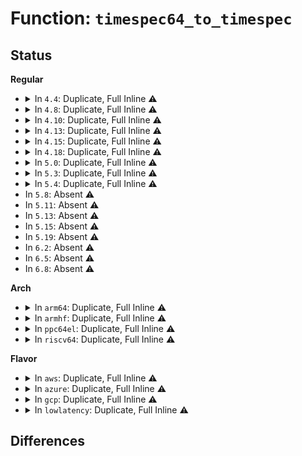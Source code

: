# Function: <code>timespec64_to_timespec</code>

## Status
<b>Regular</b>
<ul>
<li>
<details>
<summary>In <code>4.4</code>: Duplicate, Full Inline ⚠️</summary>

**Collision:** Static Duplication

**Inline:** Full

**Transformation:** False

**Instances:**

```
In kernel/sched/core.c (0)
Location: include/linux/time64.h:45
Inline: True
```
```
In kernel/time/time.c (0)
Location: include/linux/time64.h:45
Inline: True
```
```
In kernel/time/itimer.c (0)
Location: include/linux/time64.h:45
Inline: True
```
```
In kernel/time/posix-timers.c (0)
Location: include/linux/time64.h:45
Inline: True
```
```
In kernel/time/posix-cpu-timers.c (0)
Location: include/linux/time64.h:45
Inline: True
```
```
In kernel/time/timekeeping.c (0)
Location: include/linux/time64.h:45
Inline: True
```
```
In kernel/time/ntp.c (0)
Location: include/linux/time64.h:45
Inline: True
```
```
In kernel/audit.c (0)
Location: include/linux/time64.h:45
Inline: True
```
```
In kernel/auditsc.c (0)
Location: include/linux/time64.h:45
Inline: True
```
```
In kernel/bpf/inode.c (0)
Location: include/linux/time64.h:45
Inline: True
```
```
In mm/shmem.c (0)
Location: include/linux/time64.h:45
Inline: True
```
```
In fs/pipe.c (0)
Location: include/linux/time64.h:45
Inline: True
```
```
In fs/libfs.c (0)
Location: include/linux/time64.h:45
Inline: True
```
```
In fs/nsfs.c (0)
Location: include/linux/time64.h:45
Inline: True
```
```
In fs/posix_acl.c (0)
Location: include/linux/time64.h:45
Inline: True
```
```
In fs/proc/inode.c (0)
Location: include/linux/time64.h:45
Inline: True
```
```
In fs/proc/base.c (0)
Location: include/linux/time64.h:45
Inline: True
```
```
In fs/proc/self.c (0)
Location: include/linux/time64.h:45
Inline: True
```
```
In fs/proc/thread_self.c (0)
Location: include/linux/time64.h:45
Inline: True
```
```
In fs/proc/proc_sysctl.c (0)
Location: include/linux/time64.h:45
Inline: True
```
```
In fs/kernfs/inode.c (0)
Location: include/linux/time64.h:45
Inline: True
```
```
In fs/kernfs/dir.c (0)
Location: include/linux/time64.h:45
Inline: True
```
```
In fs/devpts/inode.c (0)
Location: include/linux/time64.h:45
Inline: True
```
```
In fs/ext4/super.c (0)
Location: include/linux/time64.h:45
Inline: True
```
```
In fs/jbd2/commit.c (0)
Location: include/linux/time64.h:45
Inline: True
```
```
In fs/ramfs/inode.c (0)
Location: include/linux/time64.h:45
Inline: True
```
```
In fs/hugetlbfs/inode.c (0)
Location: include/linux/time64.h:45
Inline: True
```
```
In fs/fuse/control.c (0)
Location: include/linux/time64.h:45
Inline: True
```
```
In fs/debugfs/inode.c (0)
Location: include/linux/time64.h:45
Inline: True
```
```
In fs/tracefs/inode.c (0)
Location: include/linux/time64.h:45
Inline: True
```
```
In fs/pstore/inode.c (0)
Location: include/linux/time64.h:45
Inline: True
```
```
In fs/efivarfs/inode.c (0)
Location: include/linux/time64.h:45
Inline: True
```
```
In ipc/mqueue.c (0)
Location: include/linux/time64.h:45
Inline: True
```
```
In security/keys/gc.c (0)
Location: include/linux/time64.h:45
Inline: True
```
```
In security/keys/key.c (0)
Location: include/linux/time64.h:45
Inline: True
```
```
In security/keys/keyring.c (0)
Location: include/linux/time64.h:45
Inline: True
```
```
In security/keys/permission.c (0)
Location: include/linux/time64.h:45
Inline: True
```
```
In security/keys/process_keys.c (0)
Location: include/linux/time64.h:45
Inline: True
```
```
In security/keys/proc.c (0)
Location: include/linux/time64.h:45
Inline: True
```
```
In security/inode.c (0)
Location: include/linux/time64.h:45
Inline: True
```
```
In security/selinux/selinuxfs.c (0)
Location: include/linux/time64.h:45
Inline: True
```
```
In security/apparmor/apparmorfs.c (0)
Location: include/linux/time64.h:45
Inline: True
```
```
In drivers/ata/libata-transport.c (0)
Location: include/linux/time64.h:45
Inline: True
```
```
In drivers/usb/core/devio.c (0)
Location: include/linux/time64.h:45
Inline: True
```
</details>
</li>
<li>
<details>
<summary>In <code>4.8</code>: Duplicate, Full Inline ⚠️</summary>

**Collision:** Static Duplication

**Inline:** Full

**Transformation:** False

**Instances:**

```
In kernel/sched/core.c (0)
Location: include/linux/time64.h:45
Inline: True
```
```
In kernel/time/time.c (0)
Location: include/linux/time64.h:45
Inline: True
```
```
In kernel/time/itimer.c (0)
Location: include/linux/time64.h:45
Inline: True
```
```
In kernel/time/posix-timers.c (0)
Location: include/linux/time64.h:45
Inline: True
```
```
In kernel/time/posix-cpu-timers.c (0)
Location: include/linux/time64.h:45
Inline: True
```
```
In kernel/time/timekeeping.c (0)
Location: include/linux/time64.h:45
Inline: True
```
```
In kernel/time/ntp.c (0)
Location: include/linux/time64.h:45
Inline: True
```
```
In kernel/audit.c (0)
Location: include/linux/time64.h:45
Inline: True
```
```
In kernel/auditsc.c (0)
Location: include/linux/time64.h:45
Inline: True
```
```
In kernel/bpf/inode.c (0)
Location: include/linux/time64.h:45
Inline: True
```
```
In mm/shmem.c (0)
Location: include/linux/time64.h:45
Inline: True
```
```
In fs/pipe.c (0)
Location: include/linux/time64.h:45
Inline: True
```
```
In fs/select.c (0)
Location: include/linux/time64.h:45
Inline: True
```
```
In fs/libfs.c (0)
Location: include/linux/time64.h:45
Inline: True
```
```
In fs/nsfs.c (0)
Location: include/linux/time64.h:45
Inline: True
```
```
In fs/posix_acl.c (0)
Location: include/linux/time64.h:45
Inline: True
```
```
In fs/proc/inode.c (0)
Location: include/linux/time64.h:45
Inline: True
```
```
In fs/proc/base.c (0)
Location: include/linux/time64.h:45
Inline: True
```
```
In fs/proc/self.c (0)
Location: include/linux/time64.h:45
Inline: True
```
```
In fs/proc/thread_self.c (0)
Location: include/linux/time64.h:45
Inline: True
```
```
In fs/proc/proc_sysctl.c (0)
Location: include/linux/time64.h:45
Inline: True
```
```
In fs/devpts/inode.c (0)
Location: include/linux/time64.h:45
Inline: True
```
```
In fs/ext4/super.c (0)
Location: include/linux/time64.h:45
Inline: True
```
```
In fs/ramfs/inode.c (0)
Location: include/linux/time64.h:45
Inline: True
```
```
In fs/hugetlbfs/inode.c (0)
Location: include/linux/time64.h:45
Inline: True
```
```
In fs/fuse/control.c (0)
Location: include/linux/time64.h:45
Inline: True
```
```
In fs/tracefs/inode.c (0)
Location: include/linux/time64.h:45
Inline: True
```
```
In fs/pstore/inode.c (0)
Location: include/linux/time64.h:45
Inline: True
```
```
In fs/efivarfs/inode.c (0)
Location: include/linux/time64.h:45
Inline: True
```
```
In ipc/mqueue.c (0)
Location: include/linux/time64.h:45
Inline: True
```
```
In security/keys/gc.c (0)
Location: include/linux/time64.h:45
Inline: True
```
```
In security/keys/key.c (0)
Location: include/linux/time64.h:45
Inline: True
```
```
In security/keys/keyring.c (0)
Location: include/linux/time64.h:45
Inline: True
```
```
In security/keys/permission.c (0)
Location: include/linux/time64.h:45
Inline: True
```
```
In security/keys/process_keys.c (0)
Location: include/linux/time64.h:45
Inline: True
```
```
In security/keys/proc.c (0)
Location: include/linux/time64.h:45
Inline: True
```
```
In security/inode.c (0)
Location: include/linux/time64.h:45
Inline: True
```
```
In security/selinux/selinuxfs.c (0)
Location: include/linux/time64.h:45
Inline: True
```
```
In security/apparmor/apparmorfs.c (0)
Location: include/linux/time64.h:45
Inline: True
```
```
In drivers/usb/core/devio.c (0)
Location: include/linux/time64.h:45
Inline: True
```
```
In net/socket.c (0)
Location: include/linux/time64.h:45
Inline: True
```
</details>
</li>
<li>
<details>
<summary>In <code>4.10</code>: Duplicate, Full Inline ⚠️</summary>

**Collision:** Static Duplication

**Inline:** Full

**Transformation:** False

**Instances:**

```
In kernel/sched/core.c (0)
Location: include/linux/time64.h:46
Inline: True
```
```
In kernel/time/time.c (0)
Location: include/linux/time64.h:46
Inline: True
```
```
In kernel/time/timekeeping.c (0)
Location: include/linux/time64.h:46
Inline: True
```
```
In kernel/time/ntp.c (0)
Location: include/linux/time64.h:46
Inline: True
```
```
In kernel/time/posix-timers.c (0)
Location: include/linux/time64.h:46
Inline: True
```
```
In kernel/time/posix-cpu-timers.c (0)
Location: include/linux/time64.h:46
Inline: True
```
```
In kernel/time/itimer.c (0)
Location: include/linux/time64.h:46
Inline: True
```
```
In kernel/audit.c (0)
Location: include/linux/time64.h:46
Inline: True
```
```
In kernel/auditsc.c (0)
Location: include/linux/time64.h:46
Inline: True
```
```
In kernel/trace/trace_hwlat.c (0)
Location: include/linux/time64.h:46
Inline: True
```
```
In fs/select.c (0)
Location: include/linux/time64.h:46
Inline: True
```
```
In fs/inode.c (0)
Location: include/linux/time64.h:46
Inline: True
```
```
In security/keys/gc.c (0)
Location: include/linux/time64.h:46
Inline: True
```
```
In security/keys/key.c (0)
Location: include/linux/time64.h:46
Inline: True
```
```
In security/keys/keyring.c (0)
Location: include/linux/time64.h:46
Inline: True
```
```
In security/keys/permission.c (0)
Location: include/linux/time64.h:46
Inline: True
```
```
In security/keys/process_keys.c (0)
Location: include/linux/time64.h:46
Inline: True
```
```
In security/keys/proc.c (0)
Location: include/linux/time64.h:46
Inline: True
```
```
In security/inode.c (0)
Location: include/linux/time64.h:46
Inline: True
```
```
In security/apparmor/apparmorfs.c (0)
Location: include/linux/time64.h:46
Inline: True
```
```
In net/socket.c (0)
Location: include/linux/time64.h:46
Inline: True
```
</details>
</li>
<li>
<details>
<summary>In <code>4.13</code>: Duplicate, Full Inline ⚠️</summary>

**Collision:** Static Duplication

**Inline:** Full

**Transformation:** False

**Instances:**

```
In kernel/sched/core.c (0)
Location: include/linux/time64.h:46
Inline: True
```
```
In kernel/time/timekeeping.c (0)
Location: include/linux/time64.h:46
Inline: True
```
```
In kernel/time/ntp.c (0)
Location: include/linux/time64.h:46
Inline: True
```
```
In fs/select.c (0)
Location: include/linux/time64.h:46
Inline: True
```
```
In fs/inode.c (0)
Location: include/linux/time64.h:46
Inline: True
```
```
In security/keys/gc.c (0)
Location: include/linux/time64.h:46
Inline: True
```
```
In security/keys/key.c (0)
Location: include/linux/time64.h:46
Inline: True
```
```
In security/keys/keyring.c (0)
Location: include/linux/time64.h:46
Inline: True
```
```
In security/keys/permission.c (0)
Location: include/linux/time64.h:46
Inline: True
```
```
In security/keys/process_keys.c (0)
Location: include/linux/time64.h:46
Inline: True
```
```
In security/keys/proc.c (0)
Location: include/linux/time64.h:46
Inline: True
```
```
In net/socket.c (0)
Location: include/linux/time64.h:46
Inline: True
```
</details>
</li>
<li>
<details>
<summary>In <code>4.15</code>: Duplicate, Full Inline ⚠️</summary>

**Collision:** Static Duplication

**Inline:** Full

**Transformation:** False

**Instances:**

```
In kernel/time/timekeeping.c (0)
Location: include/linux/time32.h:19
Inline: True
```
```
In kernel/time/ntp.c (0)
Location: include/linux/time32.h:19
Inline: True
```
```
In fs/inode.c (0)
Location: include/linux/time32.h:19
Inline: True
```
```
In net/socket.c (0)
Location: include/linux/time32.h:19
Inline: True
```
</details>
</li>
<li>
<details>
<summary>In <code>4.18</code>: Duplicate, Full Inline ⚠️</summary>

**Collision:** Static Duplication

**Inline:** Full

**Transformation:** False

**Instances:**

```
In kernel/time/ntp.c (ffffffff81119d65)
Location: include/linux/time32.h:19
Inline: True
Inline callers:
  - kernel/time/ntp.c:update_persistent_clock64
```
```
In fs/inode.c (0)
Location: include/linux/time32.h:19
Inline: True
```
```
In fs/ext4/ialloc.c (ffffffff813482ff)
Location: include/linux/time32.h:19
Inline: True
Inline callers:
  - fs/ext4/ialloc.c:__ext4_new_inode
```
```
In fs/ext4/inode.c (ffffffff81351b41)
Location: include/linux/time32.h:19
Inline: True
Inline callers:
  - fs/ext4/inode.c:ext4_do_update_inode
  - fs/ext4/inode.c:ext4_do_update_inode
  - fs/ext4/inode.c:ext4_do_update_inode
  - fs/ext4/inode.c:ext4_iget
  - fs/ext4/inode.c:ext4_iget
  - fs/ext4/inode.c:ext4_iget
```
```
In fs/fat/inode.c (ffffffff813ae48a)
Location: include/linux/time32.h:19
Inline: True
Inline callers:
  - fs/fat/inode.c:__fat_write_inode
  - fs/fat/inode.c:__fat_write_inode
  - fs/fat/inode.c:__fat_write_inode
```
```
In fs/fat/namei_vfat.c (ffffffff813b2ab0)
Location: include/linux/time32.h:19
Inline: True
Inline callers:
  - fs/fat/namei_vfat.c:vfat_rename
  - fs/fat/namei_vfat.c:vfat_mkdir
  - fs/fat/namei_vfat.c:vfat_create
```
```
In fs/fuse/inode.c (ffffffff813ceb0c)
Location: include/linux/time32.h:19
Inline: True
Inline callers:
  - fs/fuse/inode.c:fuse_change_attributes
```
```
In drivers/tty/tty_io.c (ffffffff8160ff30)
Location: include/linux/time32.h:19
Inline: True
Inline callers:
  - drivers/tty/tty_io.c:tty_write
  - drivers/tty/tty_io.c:tty_read
```
```
In net/socket.c (0)
Location: include/linux/time32.h:19
Inline: True
```
```
In net/packet/af_packet.c (ffffffff819b2f14)
Location: include/linux/time32.h:19
Inline: True
Inline callers:
  - net/packet/af_packet.c:tpacket_rcv
  - net/packet/af_packet.c:prb_retire_current_block
  - net/packet/af_packet.c:prb_open_block
```
</details>
</li>
<li>
<details>
<summary>In <code>5.0</code>: Duplicate, Full Inline ⚠️</summary>

**Collision:** Static Duplication

**Inline:** Full

**Transformation:** False

**Instances:**

```
In fs/inode.c (0)
Location: include/linux/time32.h:49
Inline: True
```
```
In net/packet/af_packet.c (ffffffff819e9e66)
Location: include/linux/time32.h:49
Inline: True
Inline callers:
  - net/packet/af_packet.c:tpacket_rcv
  - net/packet/af_packet.c:prb_retire_current_block
  - net/packet/af_packet.c:prb_open_block
```
</details>
</li>
<li>
<details>
<summary>In <code>5.3</code>: Duplicate, Full Inline ⚠️</summary>

**Collision:** Static Duplication

**Inline:** Full

**Transformation:** False

**Instances:**

```
In net/core/scm.c (0)
Location: include/linux/time32.h:79
Inline: True
```
```
In net/ipv4/tcp.c (0)
Location: include/linux/time32.h:79
Inline: True
```
```
In net/packet/af_packet.c (0)
Location: include/linux/time32.h:79
Inline: True
```
</details>
</li>
<li>
<details>
<summary>In <code>5.4</code>: Duplicate, Full Inline ⚠️</summary>

**Collision:** Static Duplication

**Inline:** Full

**Transformation:** False

**Instances:**

```
In net/core/scm.c (0)
Location: include/linux/time32.h:79
Inline: True
```
```
In net/ipv4/tcp.c (0)
Location: include/linux/time32.h:79
Inline: True
```
```
In net/packet/af_packet.c (0)
Location: include/linux/time32.h:79
Inline: True
```
</details>
</li>
<li>
In <code>5.8</code>: Absent ⚠️
</li>
<li>
In <code>5.11</code>: Absent ⚠️
</li>
<li>
In <code>5.13</code>: Absent ⚠️
</li>
<li>
In <code>5.15</code>: Absent ⚠️
</li>
<li>
In <code>5.19</code>: Absent ⚠️
</li>
<li>
In <code>6.2</code>: Absent ⚠️
</li>
<li>
In <code>6.5</code>: Absent ⚠️
</li>
<li>
In <code>6.8</code>: Absent ⚠️
</li>
</ul>
<b>Arch</b>
<ul>
<li>
<details>
<summary>In <code>arm64</code>: Duplicate, Full Inline ⚠️</summary>

**Collision:** Static Duplication

**Inline:** Full

**Transformation:** False

**Instances:**

```
In net/core/scm.c (0)
Location: include/linux/time32.h:79
Inline: True
```
```
In net/ipv4/tcp.c (0)
Location: include/linux/time32.h:79
Inline: True
```
```
In net/packet/af_packet.c (0)
Location: include/linux/time32.h:79
Inline: True
```
</details>
</li>
<li>
<details>
<summary>In <code>armhf</code>: Duplicate, Full Inline ⚠️</summary>

**Collision:** Static Duplication

**Inline:** Full

**Transformation:** False

**Instances:**

```
In sound/core/timer.c (c0c8cd18)
Location: include/linux/time32.h:90
Inline: True
Inline callers:
  - sound/core/timer.c:snd_timer_user_tinterrupt
  - sound/core/timer.c:snd_timer_user_tinterrupt
  - sound/core/timer.c:snd_timer_notify1
  - sound/core/timer.c:snd_timer_notify1
```
```
In sound/core/pcm_native.c (c0c93dfc)
Location: include/linux/time32.h:90
Inline: True
Inline callers:
  - sound/core/pcm_native.c:snd_pcm_trigger_tstamp
  - sound/core/pcm_native.c:snd_pcm_trigger_tstamp
  - sound/core/pcm_native.c:snd_pcm_trigger_tstamp
  - sound/core/pcm_native.c:snd_pcm_status
  - sound/core/pcm_native.c:snd_pcm_status
  - sound/core/pcm_native.c:snd_pcm_status
```
```
In sound/core/pcm_lib.c (c0c99490)
Location: include/linux/time32.h:90
Inline: True
Inline callers:
  - sound/core/pcm_lib.c:update_audio_tstamp
  - sound/core/pcm_lib.c:update_audio_tstamp
  - sound/core/pcm_lib.c:update_audio_tstamp
  - sound/core/pcm_lib.c:__snd_pcm_xrun
  - sound/core/pcm_lib.c:__snd_pcm_xrun
  - sound/core/pcm_lib.c:__snd_pcm_xrun
```
```
In net/core/scm.c (c0cda630)
Location: include/linux/time32.h:90
Inline: True
Inline callers:
  - net/core/scm.c:put_cmsg_scm_timestamping
```
```
In net/ipv4/tcp.c (0)
Location: include/linux/time32.h:90
Inline: True
```
```
In net/packet/af_packet.c (c0e5cb40)
Location: include/linux/time32.h:90
Inline: True
Inline callers:
  - net/packet/af_packet.c:tpacket_rcv
```
</details>
</li>
<li>
<details>
<summary>In <code>ppc64el</code>: Duplicate, Full Inline ⚠️</summary>

**Collision:** Static Duplication

**Inline:** Full

**Transformation:** False

**Instances:**

```
In net/core/scm.c (0)
Location: include/linux/time32.h:79
Inline: True
```
```
In net/ipv4/tcp.c (0)
Location: include/linux/time32.h:79
Inline: True
```
```
In net/packet/af_packet.c (0)
Location: include/linux/time32.h:79
Inline: True
```
</details>
</li>
<li>
<details>
<summary>In <code>riscv64</code>: Duplicate, Full Inline ⚠️</summary>

**Collision:** Static Duplication

**Inline:** Full

**Transformation:** False

**Instances:**

```
In net/core/scm.c (0)
Location: include/linux/time32.h:79
Inline: True
```
```
In net/ipv4/tcp.c (0)
Location: include/linux/time32.h:79
Inline: True
```
```
In net/packet/af_packet.c (0)
Location: include/linux/time32.h:79
Inline: True
```
</details>
</li>
</ul>
<b>Flavor</b>
<ul>
<li>
<details>
<summary>In <code>aws</code>: Duplicate, Full Inline ⚠️</summary>

**Collision:** Static Duplication

**Inline:** Full

**Transformation:** False

**Instances:**

```
In net/core/scm.c (0)
Location: include/linux/time32.h:79
Inline: True
```
```
In net/ipv4/tcp.c (0)
Location: include/linux/time32.h:79
Inline: True
```
```
In net/packet/af_packet.c (0)
Location: include/linux/time32.h:79
Inline: True
```
</details>
</li>
<li>
<details>
<summary>In <code>azure</code>: Duplicate, Full Inline ⚠️</summary>

**Collision:** Static Duplication

**Inline:** Full

**Transformation:** False

**Instances:**

```
In net/core/scm.c (0)
Location: include/linux/time32.h:79
Inline: True
```
```
In net/ipv4/tcp.c (0)
Location: include/linux/time32.h:79
Inline: True
```
```
In net/packet/af_packet.c (0)
Location: include/linux/time32.h:79
Inline: True
```
</details>
</li>
<li>
<details>
<summary>In <code>gcp</code>: Duplicate, Full Inline ⚠️</summary>

**Collision:** Static Duplication

**Inline:** Full

**Transformation:** False

**Instances:**

```
In net/core/scm.c (0)
Location: include/linux/time32.h:79
Inline: True
```
```
In net/ipv4/tcp.c (0)
Location: include/linux/time32.h:79
Inline: True
```
```
In net/packet/af_packet.c (0)
Location: include/linux/time32.h:79
Inline: True
```
</details>
</li>
<li>
<details>
<summary>In <code>lowlatency</code>: Duplicate, Full Inline ⚠️</summary>

**Collision:** Static Duplication

**Inline:** Full

**Transformation:** False

**Instances:**

```
In net/core/scm.c (0)
Location: include/linux/time32.h:79
Inline: True
```
```
In net/ipv4/tcp.c (0)
Location: include/linux/time32.h:79
Inline: True
```
```
In net/packet/af_packet.c (0)
Location: include/linux/time32.h:79
Inline: True
```
</details>
</li>
</ul>

## Differences
